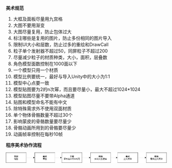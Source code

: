 **美术规范**

1. 大框及面板尽量用九宫格
2. 大图不要用渐变
3. 大图尽量复用，防止包体过大
4. 标注哪些是复用的图片，防止多份相同的图片导入
5. 限制UI大小和层数，防止过多的重绘和DrawCall
6. 粒子单个发射器不超过50，同屏粒子不超过200
7. 尽量减少粒子的材质种类，大小，面积，层叠数
8. 角色模型面数控制在1000面以下
9. 一个模型只用一个材质
10. 模型比例要统一，最好与导入Unity中的大小为1:1
11. 模型中心点要一致
12. 模型贴图要为2的n次幂，而且要尽量小，最大不超过1024*1024
13. 模型贴图尽量不要带Alpha通道
14. 贴图和模型命名不能有中文
15. 除特殊需求外不使用双面材质
16. 单个物体骨骼数量不超过30个
17. 影响蒙皮的骨骼数量要尽量少
18. 骨骼动画所用到的骨骼要尽量少
19. 动画帧率控制在每秒10帧

**程序美术协作流程**

![1527577846753](..\Images\1527577846753.jpg)